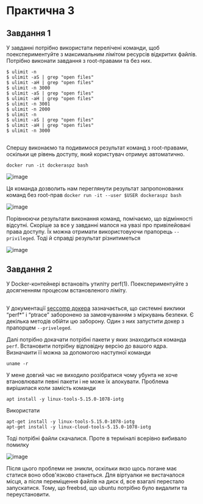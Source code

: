 # Практична 3
## Завдання 1
У завданні потрібно використати перелічені команди, щоб поекспериментуйте з максимальним лімітом ресурсів відкритих файлів. Потрібно виконати завдання з root-правами та без них.
```
$ ulimit -n
$ ulimit -aS | grep "open files"
$ ulimit -aH | grep "open files"
$ ulimit -n 3000
$ ulimit -aS | grep "open files"
$ ulimit -aH | grep "open files"
$ ulimit -n 3001
$ ulimit -n 2000
$ ulimit -n
$ ulimit -aS | grep "open files"
$ ulimit -aH | grep "open files"
$ ulimit -n 3000
```
##

Спершу виконаємо та подивимося результат команд з root-правами, оскільки це рівень доступу, який користувач отримує автоматично.

```docker run -it dockeraspz bash```

![image](https://github.com/user-attachments/assets/b418b8dd-bf68-4645-90cd-65eb63b57e80)

Ця команда дозволить нам переглянути результат запропонованих команд без root-прав
```docker run -it --user $USER dockeraspz bash```

![image](https://github.com/user-attachments/assets/8d84fcd6-5be1-488e-9897-6ae975cb81a0)

Порівнюючи результати виконання команд, помічаємо, що відмінності відсутні. Скоріше за все у завданні малося на увазі про привілейовані права доступу. Їх можна отримати використовуючи прапорець `--privileged`. Тоді й справді результат різнитиметься

![image](https://github.com/user-attachments/assets/bff620af-8c2f-43b5-85d2-bb3be3d3747d)

## Завдання 2

У Docker-контейнері встановіть утиліту perf(1). Поекспериментуйте з досягненням процесом встановленого ліміту.

##
У документації [seccomp докера](https://docs.docker.com/engine/security/seccomp/) зазначається, що системні виклики “perf*” і “ptrace” заборонено за замовчуванням з міркувань безпеки. Є декілька методів обійти цю заборону. Один з них запустити докер з прапорцем `--priveleged`.

Далі потрібно докачати потрібні пакети у яких знаходиться команда `perf`. Встановити потрібну відповідну версію до вашого ядра. Визначаити її можна за допомогою наступної команди
```
uname -r
```
У мене довгий час не виходило розібратися чому убунта не хоче втановлювати певні пакети і не може їх алокувати. Проблема вирішилася коли замість
команди

```
apt install -y linux-tools-5.15.0-1078-iotg
```

Використати 
```
apt-get install -y linux-tools-5.15.0-1078-iotg
apt-get install -y linux-cloud-tools-5.15.0-1078-iotg
```
Тоді потрібні файли скачалися. Проте в терміналі всерівно вибивало помилку

![image](https://github.com/user-attachments/assets/98c082b0-c531-497a-bbe7-c3488a44c8e4)

Після цього проблеми не зникли, оскільки якзо щось погане має статися воно обов'язково станеться. Для віртуалки не вистачалося місця, а після переміщення файлів на диск d, все взагалі перестало запускатися. Тому, що freebsd, що ubuntu потрібно було видалити та переустановити.

